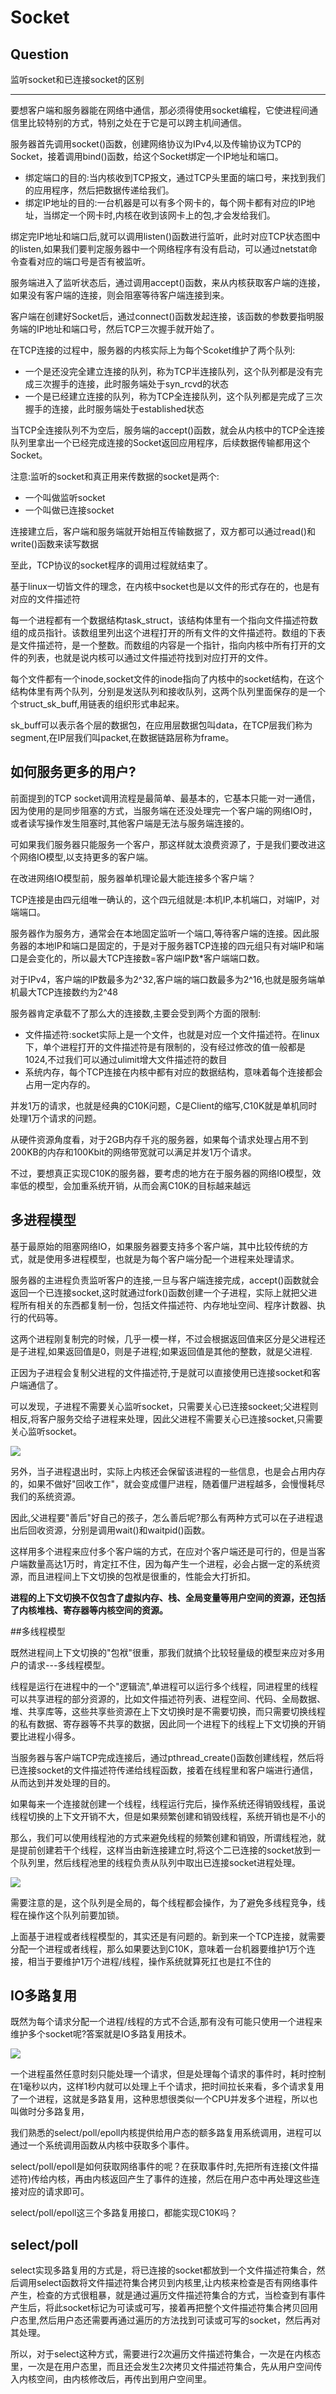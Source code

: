 # Socket

## Question

监听socket和已连接socket的区别

----

要想客户端和服务器能在网络中通信，那必须得使用socket编程，它使进程间通信里比较特别的方式，特别之处在于它是可以跨主机间通信。

服务器首先调用socket()函数，创建网络协议为IPv4,以及传输协议为TCP的Socket，接着调用bind()函数，给这个Socket绑定一个IP地址和端口。

+ 绑定端口的目的:当内核收到TCP报文，通过TCP头里面的端口号，来找到我们的应用程序，然后把数据传递给我们。
+ 绑定IP地址的目的:一台机器是可以有多个网卡的，每个网卡都有对应的IP地址，当绑定一个网卡时,内核在收到该网卡上的包,才会发给我们。

绑定完IP地址和端口后,就可以调用listen()函数进行监听，此时对应TCP状态图中的listen,如果我们要判定服务器中一个网络程序有没有启动，可以通过netstat命令查看对应的端口号是否有被监听。

服务端进入了监听状态后，通过调用accept()函数，来从内核获取客户端的连接，如果没有客户端的连接，则会阻塞等待客户端连接到来。

客户端在创建好Socket后，通过connect()函数发起连接，该函数的参数要指明服务端的IP地址和端口号，然后TCP三次握手就开始了。

在TCP连接的过程中，服务器的内核实际上为每个Scoket维护了两个队列:

+ 一个是还没完全建立连接的队列，称为TCP半连接队列，这个队列都是没有完成三次握手的连接，此时服务端处于syn_rcvd的状态
+ 一个是已经建立连接的队列，称为TCP全连接队列，这个队列都是完成了三次握手的连接，此时服务端处于established状态

当TCP全连接队列不为空后，服务端的accept()函数，就会从内核中的TCP全连接队列里拿出一个已经完成连接的Socket返回应用程序，后续数据传输都用这个Socket。

注意:监听的socket和真正用来传数据的socket是两个:

+ 一个叫做监听socket
+ 一个叫做已连接socket

连接建立后，客户端和服务端就开始相互传输数据了，双方都可以通过read()和write()函数来读写数据

至此，TCP协议的socket程序的调用过程就结束了。 

基于linux一切皆文件的理念，在内核中socket也是以文件的形式存在的，也是有对应的文件描述符

每一个进程都有一个数据结构task_struct，该结构体里有一个指向文件描述符数组的成员指针。该数组里列出这个进程打开的所有文件的文件描述符。数组的下表是文件描述符，是一个整数。而数组的内容是一个指针，指向内核中所有打开的文件的列表，也就是说内核可以通过文件描述符找到对应打开的文件。

每个文件都有一个inode,socket文件的inode指向了内核中的socket结构，在这个结构体里有两个队列，分别是发送队列和接收队列，这两个队列里面保存的是一个个struct_sk_buff,用链表的组织形式串起来。

sk_buff可以表示各个层的数据包，在应用层数据包叫data，在TCP层我们称为segment,在IP层我们叫packet,在数据链路层称为frame。

## 如何服务更多的用户?

前面提到的TCP socket调用流程是最简单、最基本的，它基本只能一对一通信，因为使用的是同步阻塞的方式，当服务端在还没处理完一个客户端的网络IO时，或者读写操作发生阻塞时,其他客户端是无法与服务端连接的。

可如果我们服务器只能服务一个客户，那这样就太浪费资源了，于是我们要改进这个网络IO模型,以支持更多的客户端。

在改进网络IO模型前，服务器单机理论最大能连接多个客户端？

TCP连接是由四元组唯一确认的，这个四元组就是:本机IP,本机端口，对端IP，对端端口。

服务器作为服务方，通常会在本地固定监听一个端口,等待客户端的连接。因此服务器的本地IP和端口是固定的，于是对于服务器TCP连接的四元组只有对端IP和端口是会变化的，所以最大TCP连接数=客户端IP数*客户端端口数。

对于IPv4，客户端的IP数最多为2^32,客户端的端口数最多为2^16,也就是服务端单机最大TCP连接数约为2^48

服务器肯定承载不了那么大的连接数,主要会受到两个方面的限制:

+ 文件描述符:socket实际上是一个文件，也就是对应一个文件描述符。在linux下，单个进程打开的文件描述符是有限制的，没有经过修改的值一般都是1024,不过我们可以通过ulimit增大文件描述符的数目
+ 系统内存，每个TCP连接在内核中都有对应的数据结构，意味着每个连接都会占用一定内存的。

并发1万的请求，也就是经典的C10K问题，C是Client的缩写,C10K就是单机同时处理1万个请求的问题。

从硬件资源角度看，对于2GB内存千兆的服务器，如果每个请求处理占用不到200KB的内存和100Kbit的网络带宽就可以满足并发1万个请求。

不过，要想真正实现C10K的服务器，要考虑的地方在于服务器的网络IO模型，效率低的模型，会加重系统开销，从而会离C10K的目标越来越远

## 多进程模型

基于最原始的阻塞网络IO，如果服务器要支持多个客户端，其中比较传统的方式，就是使用多进程模型，也就是为每个客户端分配一个进程来处理请求。

服务器的主进程负责监听客户的连接,一旦与客户端连接完成，accept()函数就会返回一个已连接socket,这时就通过fork()函数创建一个子进程，实际上就把父进程所有相关的东西都复制一份，包括文件描述符、内存地址空间、程序计数器、执行的代码等。

这两个进程刚复制完的时候，几乎一模一样，不过会根据返回值来区分是父进程还是子进程,如果返回值是0，则是子进程;如果返回值是其他的整数，就是父进程.

正因为子进程会复制父进程的文件描述符,于是就可以直接使用已连接socket和客户端通信了。

可以发现，子进程不需要关心监听socket，只需要关心已连接sockeet;父进程则相反,将客户服务交给子进程来处理，因此父进程不需要关心已连接socket,只需要关心监听socket。

![](https://img-blog.csdnimg.cn/img_convert/43fcfcc841d44f3b3263d6cb995863ef.png)

另外，当子进程退出时，实际上内核还会保留该进程的一些信息，也是会占用内存的，如果不做好"回收工作"，就会变成僵尸进程，随着僵尸进程越多，会慢慢耗尽我们的系统资源。

因此,父进程要"善后"好自己的孩子，怎么善后呢?那么有两种方式可以在子进程退出后回收资源，分别是调用wait()和waitpid()函数。

这样用多个进程来应付多个客户端的方式，在应对个客户端还是可行的，但是当客户端数量高达1万时，肯定扛不住，因为每产生一个进程，必会占据一定的系统资源，而且进程间上下文切换的包袱是很重的，性能会大打折扣。

**进程的上下文切换不仅包含了虚拟内存、栈、全局变量等用户空间的资源，还包括了内核堆栈、寄存器等内核空间的资源。**

##多线程模型

既然进程间上下文切换的"包袱"很重，那我们就搞个比较轻量级的模型来应对多用户的请求---多线程模型。

线程是运行在进程中的一个"逻辑流",单进程可以运行多个线程，同进程里的线程可以共享进程的部分资源的，比如文件描述符列表、进程空间、代码、全局数据、堆、共享库等，这些共享些资源在上下文切换时是不需要切换，而只需要切换线程的私有数据、寄存器等不共享的数据，因此同一个进程下的线程上下文切换的开销要比进程小得多。

当服务器与客户端TCP完成连接后，通过pthread_create()函数创建线程，然后将已连接socket的文件描述符传递给线程函数，接着在线程里和客户端进行通信，从而达到并发处理的目的。

如果每来一个连接就创建一个线程，线程运行完后，操作系统还得销毁线程，虽说线程切换的上下文开销不大，但是如果频繁创建和销毁线程，系统开销也是不小的

那么，我们可以使用线程池的方式来避免线程的频繁创建和销毁，所谓线程池，就是提前创建若干个线程，这样当由新连接建立时,将这个二已连接的socket放到一个队列里，然后线程池里的线程负责从队列中取出已连接socket进程处理。

![](https://img-blog.csdnimg.cn/img_convert/8caa85e0fc0d0b23a1531b9d163599e8.png)

需要注意的是，这个队列是全局的，每个线程都会操作，为了避免多线程竞争，线程在操作这个队列前要加锁。

上面基于进程或者线程模型的，其实还是有问题的。新到来一个TCP连接，就需要分配一个进程或者线程，那么如果要达到C10K，意味着一台机器要维护1万个连接，相当于要维护1万个进程/线程，操作系统就算死扛也是扛不住的


## IO多路复用

既然为每个请求分配一个进程/线程的方式不合适,那有没有可能只使用一个进程来维护多个socket呢?答案就是IO多路复用技术。

![](https://csdnimg.cn/release/blogv2/dist/pc/themesSkin/skin-blogstar2020/images/bg.png?v20210108)

一个进程虽然任意时刻只能处理一个请求，但是处理每个请求的事件时，耗时控制在1毫秒以内，这样1秒内就可以处理上千个请求，把时间拉长来看，多个请求复用了一个进程，这就是多路复用，这种思想很类似一个CPU并发多个进程，所以也叫做时分多路复用，

我们熟悉的select/poll/epoll内核提供给用户态的额多路复用系统调用，进程可以通过一个系统调用函数从内核中获取多个事件。

select/poll/epoll是如何获取网络事件的呢？在获取事件时,先把所有连接(文件描述符)传给内核，再由内核返回产生了事件的连接，然后在用户态中再处理这些连接对应的请求即可。

select/poll/epoll这三个多路复用接口，都能实现C10K吗？

## select/poll

select实现多路复用的方式是，将已连接的socket都放到一个文件描述符集合，然后调用select函数将文件描述符集合拷贝到内核里,让内核来检查是否有网络事件产生，检查的方式很粗暴，就是通过遍历文件描述符集合的方式，当检查到有事件产生后，将此socket标记为可读或可写，接着再把整个文件描述符集合拷贝回用户态里,然后用户态还需要再通过遍历的方法找到可读或可写的socket，然后再对其处理。


所以，对于select这种方式，需要进行2次遍历文件描述符集合，一次是在内核态里，一次是在用户态里，而且还会发生2次拷贝文件描述符集合，先从用户空间传入内核空间，由内核修改后，再传出到用户空间里。



